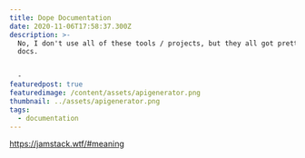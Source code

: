 ```yaml
---
title: Dope Documentation
date: 2020-11-06T17:58:37.300Z
description: >-
  No, I don't use all of these tools / projects, but they all got pretty spiffy
  docs.


  - 
featuredpost: true
featuredimage: /content/assets/apigenerator.png
thumbnail: ../assets/apigenerator.png
tags:
  - documentation
---
```

https://jamstack.wtf/#meaning
